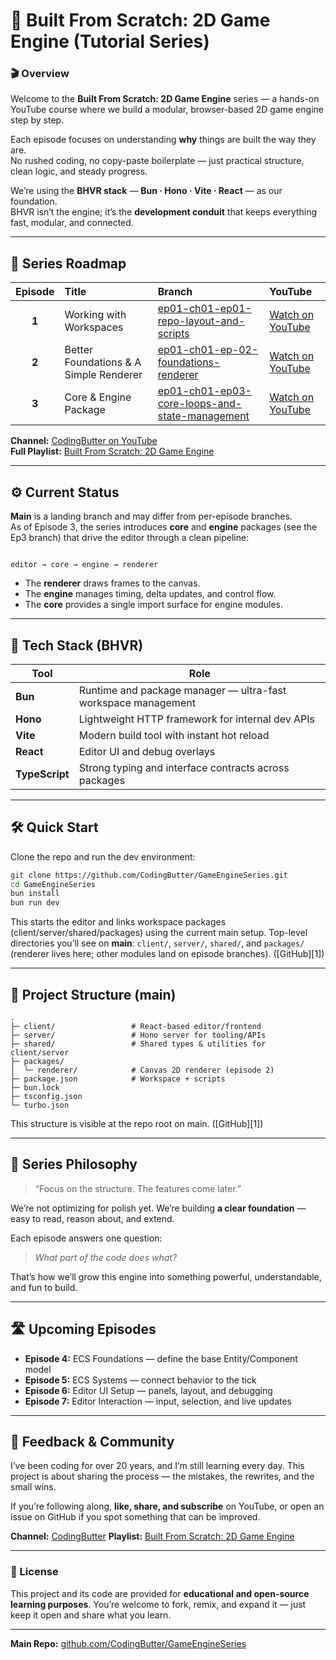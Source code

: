 # 🧩 Built From Scratch: 2D Game Engine (Tutorial Series)

### 🎬 Overview

Welcome to the **Built From Scratch: 2D Game Engine** series — a hands-on YouTube course where we build a modular, browser-based 2D game engine step by step.

Each episode focuses on understanding **why** things are built the way they are.  
No rushed coding, no copy-paste boilerplate — just practical structure, clean logic, and steady progress.

We’re using the **BHVR stack** — **Bun · Hono · Vite · React** — as our foundation.  
BHVR isn’t the engine; it’s the **development conduit** that keeps everything fast, modular, and connected.

---

## 🧭 Series Roadmap

| Episode | Title | Branch | YouTube |
|:--:|:--|:--|:--|
| **1** | Working with Workspaces | [ep01-ch01-ep01-repo-layout-and-scripts](https://github.com/CodingButter/GameEngineSeries/tree/ep01-ch01-ep01-repo-layout-and-scripts) | [Watch on YouTube](https://youtu.be/xERoxdRW2lE) |
| **2** | Better Foundations & A Simple Renderer | [ep01-ch01-ep-02-foundations-renderer](https://github.com/CodingButter/GameEngineSeries/tree/ep01-ch01-ep-02-foundations-renderer) | [Watch on YouTube](https://youtu.be/oHxFAvvBBtY) |
| **3** | Core & Engine Package | [ep01-ch01-ep03-core-loops-and-state-management](https://github.com/CodingButter/GameEngineSeries/tree/ep01-ch01-ep03-core-loops-and-state-management) | [Watch on YouTube](https://youtu.be/cFh5zKOjXSY) |

**Channel:** [CodingButter on YouTube](https://youtube.com/@codingbutter)  
**Full Playlist:** [Built From Scratch: 2D Game Engine](https://www.youtube.com/playlist?list=PLX96T4AVTGy66MoIE9zt5HfErYOxFvWlf)

---

## ⚙️ Current Status

**Main** is a landing branch and may differ from per-episode branches.  
As of Episode 3, the series introduces **core** and **engine** packages (see the Ep3 branch) that drive the editor through a clean pipeline:

```

editor → core → engine → renderer

````

- The **renderer** draws frames to the canvas.  
- The **engine** manages timing, delta updates, and control flow.  
- The **core** provides a single import surface for engine modules.

---

## 🧰 Tech Stack (BHVR)

| Tool | Role |
|------|------|
| **Bun** | Runtime and package manager — ultra-fast workspace management |
| **Hono** | Lightweight HTTP framework for internal dev APIs |
| **Vite** | Modern build tool with instant hot reload |
| **React** | Editor UI and debug overlays |
| **TypeScript** | Strong typing and interface contracts across packages |

---

## 🛠️ Quick Start

Clone the repo and run the dev environment:

```bash
git clone https://github.com/CodingButter/GameEngineSeries.git
cd GameEngineSeries
bun install
bun run dev
````

This starts the editor and links workspace packages (client/server/shared/packages) using the current main setup.
Top-level directories you’ll see on **main**: `client/`, `server/`, `shared/`, and `packages/` (renderer lives here; other modules land on episode branches). ([GitHub][1])

---

## 🧩 Project Structure (main)

```
.
├─ client/                 # React-based editor/frontend
├─ server/                 # Hono server for tooling/APIs
├─ shared/                 # Shared types & utilities for client/server
├─ packages/
│  └─ renderer/            # Canvas 2D renderer (episode 2)
├─ package.json            # Workspace + scripts
├─ bun.lock
├─ tsconfig.json
└─ turbo.json
```

This structure is visible at the repo root on main. ([GitHub][1])

---

## 🧠 Series Philosophy

> “Focus on the structure. The features come later.”

We’re not optimizing for polish yet. We’re building **a clear foundation** — easy to read, reason about, and extend.

Each episode answers one question:

> *What part of the code does what?*

That’s how we’ll grow this engine into something powerful, understandable, and fun to build.

---

## 🛣️ Upcoming Episodes

* **Episode 4:** ECS Foundations — define the base Entity/Component model
* **Episode 5:** ECS Systems — connect behavior to the tick
* **Episode 6:** Editor UI Setup — panels, layout, and debugging
* **Episode 7:** Editor Interaction — input, selection, and live updates

---

## 💬 Feedback & Community

I’ve been coding for over 20 years, and I’m still learning every day.
This project is about sharing the process — the mistakes, the rewrites, and the small wins.

If you’re following along, **like, share, and subscribe** on YouTube,
or open an issue on GitHub if you spot something that can be improved.

**Channel:** [CodingButter](https://youtube.com/@codingbutter)
**Playlist:** [Built From Scratch: 2D Game Engine](https://www.youtube.com/playlist?list=PLX96T4AVTGy66MoIE9zt5HfErYOxFvWlf)

---

### 📄 License

This project and its code are provided for **educational and open-source learning purposes**.
You’re welcome to fork, remix, and expand it — just keep it open and share what you learn.

---

**Main Repo:** [github.com/CodingButter/GameEngineSeries](https://github.com/CodingButter/GameEngineSeries)
